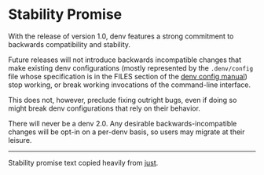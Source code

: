 # Stability Promise

With the release of version 1.0, denv features a strong
commitment to backwards compatibility and stability.

Future releases will not introduce backwards incompatible changes
that make existing denv configurations (mostly represented by the `.denv/config`
file whose specification is in the FILES section of the 
[denv config manual](../manual/denv-config.md)) stop working,
or break working invocations of the command-line interface.

This does not, however, preclude fixing outright bugs, even if doing so might
break denv configurations that rely on their behavior.

There will never be a denv 2.0.
Any desirable backwards-incompatible changes will be opt-in on a per-denv basis,
so users may migrate at their leisure.

---
Stability promise text copied heavily from
[just](https://just.systems/man/en/backwards-compatibility.html).
